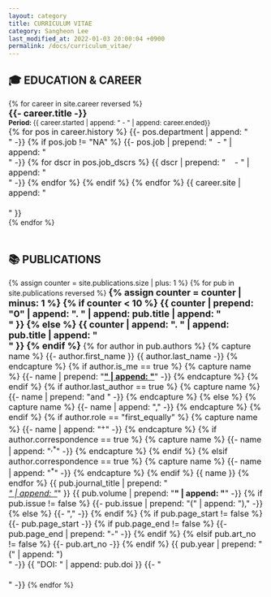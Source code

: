 ```yaml
---
layout: category
title: CURRICULUM VITAE
category: Sangheon Lee
last_modified_at: 2022-01-03 20:00:04 +0900
permalink: /docs/curriculum_vitae/
---
```


<h2> 🎓 EDUCATION & CAREER </h2>
<div style = "margin-bottom: 50px">
  {% for career in site.career reversed %}
      <div><font size = 4><b> {{- career.title -}} </b></font></div>
      <div>
        <font size = 2><b> Period: </b> {{ career.started | append: " - " | append: career.ended}}</font>
      </div>
      <div>
        <font size = 3>
          {% for pos in career.history %}
            {{- pos.department | append: "<br>" -}}
            {% if pos.job != "NA" %}
              {{- pos.job | prepend: "&nbsp;&nbsp;- " | append: "<br>" -}}
              {% for dscr in pos.job_dscrs %}
                {{ dscr | prepend: "&nbsp;&nbsp;&nbsp;&nbsp;- " | append: "<br>" -}}
              {% endfor %}
            {% endif %}
          {% endfor %}
          {{ career.site | append: "<br><br>" }}
        </font>
      </div>
  {% endfor %}
</div>
<h2> 📚 PUBLICATIONS </h2>
<div>
  {% assign counter = site.publications.size | plus: 1 %}
  {% for pub in site.publications reversed %}
      <font size = 4><b>
        {% assign counter = counter | minus: 1 %}
        {% if counter < 10 %}
          {{ counter | prepend: "0" | append: ". " | append: pub.title | append: "<br>" }}
        {% else %}
          {{ counter | append: ". " | append: pub.title | append: "<br>" }}
        {% endif %}
      </b></font>
      <font size = 3>
        {% for author in pub.authors %}
          {% capture name %} {{- author.first_name }} {{ author.last_name -}} {% endcapture %}
          {% if author.is_me == true %}
            {% capture name %} {{- name | prepend: "<b><u>" | append: "</u></b>" -}} {% endcapture %}
          {% endif %}
          {% if author.last_author == true %}
            {% capture name %} {{- name | prepend: "and " -}} {% endcapture %}
          {% else %}
            {% capture name %} {{- name | append: "," -}} {% endcapture %}
          {% endif %}
          {% if author.role == "first_equally" %}
            {% capture name %} {{- name | append: "<sup>+</sup>" -}} {% endcapture %}
            {% if author.correspondence == true %}
              {% capture name %} {{- name | append: "<sup>,*</sup>" -}} {% endcapture %}
            {% endif %}
          {% elsif author.correspondence == true %}
            {% capture name %} {{- name | append: "<sup>*</sup>" -}} {% endcapture %}
          {% endif %}
          {{ name }}
        {% endfor %}
        {{ pub.journal_title | prepend: "<br><i><u>" | append: "</u></i>" }}
        {{ pub.volume | prepend: "<b>" | append: "</b>" -}}
        {% if pub.issue != false %}
          {{- pub.issue | prepend: "(" | append: ")," -}}
        {% else %}
          {{- "," -}}
        {% endif %}
        {% if pub.page_start != false %}
          {{- pub.page_start -}}
          {% if pub.page_end != false %}
            {{- pub.page_end | prepend: "-" -}}
          {% endif %}
        {% elsif pub.art_no != false %}
          {{- pub.art_no -}}
        {% endif %}
        {{ pub.year | prepend: "(" | append: ")<br>" -}}
        {{ "DOI: " | append: pub.doi }}
        {{- "<br><br>" -}}
      </font>
  {% endfor %}
</div>

